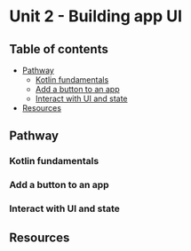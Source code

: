 <!-- omit in toc -->
# Unit 2 - Building app UI

<!-- omit in toc -->
## Table of contents

- [Pathway](#pathway)
  - [Kotlin fundamentals](#kotlin-fundamentals)
  - [Add a button to an app](#add-a-button-to-an-app)
  - [Interact with UI and state](#interact-with-ui-and-state)
- [Resources](#resources)

## Pathway

### Kotlin fundamentals

### Add a button to an app

### Interact with UI and state

## Resources


